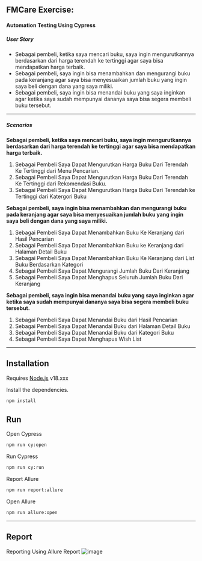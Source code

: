 ## FMCare Exercise:

#### Automation Testing Using Cypress

##### User Story
- Sebagai pembeli, ketika saya mencari buku, saya ingin mengurutkannya berdasarkan dari harga terendah ke tertinggi agar saya bisa mendapatkan harga terbaik.
- Sebagai pembeli, saya ingin bisa menambahkan dan mengurangi buku pada
keranjang agar saya bisa menyesuaikan jumlah buku yang ingin saya beli dengan dana yang saya miliki.
- Sebagai pembeli, saya ingin bisa menandai buku yang saya inginkan agar
ketika saya sudah mempunyai dananya saya bisa segera membeli buku tersebut.

------------


##### Scenarios
**Sebagai pembeli, ketika saya mencari buku, saya ingin mengurutkannya berdasarkan dari harga terendah ke tertinggi agar saya bisa mendapatkan harga terbaik.**
1. Sebagai Pembeli Saya Dapat Mengurutkan Harga Buku Dari Terendah Ke Tertinggi dari Menu Pencarian.
2. Sebagai Pembeli Saya Dapat Mengurutkan Harga Buku Dari Terendah Ke Tertinggi dari Rekomendasi Buku.
3. Sebagai Pembeli Saya Dapat Mengurutkan Harga Buku Dari Terendah ke Tertinggi dari Katergori Buku

**Sebagai pembeli, saya ingin bisa menambahkan dan mengurangi buku pada
keranjang agar saya bisa menyesuaikan jumlah buku yang ingin saya beli dengan
dana yang saya miliki.**
1. Sebagai Pembeli Saya Dapat Menambahkan Buku Ke Keranjang dari Hasil Pencarian
2. Sebagai Pembeli Saya Dapat Menambahkan Buku ke Keranjang dari Halaman Detail Buku
3. Sebagai Pembeli Saya Dapat Menambahkan Buku Ke Keranjang dari List Buku Berdasarkan Kategori
4. Sebagai Pembeli Saya Dapat Mengurangi Jumlah Buku Dari Keranjang
5. Sebagai Pembeli Saya Dapat Menghapus Seluruh Jumlah Buku Dari Keranjang

**Sebagai pembeli, saya ingin bisa menandai buku yang saya inginkan agar
ketika saya sudah mempunyai dananya saya bisa segera membeli buku tersebut.**
1. Sebagai Pembeli Saya Dapat Menandai Buku dari Hasil Pencarian
2. Sebagai Pembeli Saya Dapat Menandai Buku dari Halaman Detail Buku
3. Sebagai Pembeli Saya Dapat Menandai Buku dari Kategori Buku
4. Sebagai Pembeli Saya Dapat Menghapus Wish List

------------

## Installation

Requires [Node.js](https://nodejs.org/) v18.xxx

Install the dependencies.

```sh
npm install
```
## Run

Open Cypress

```sh
npm run cy:open
```
Run Cypress

```sh
npm run cy:run
```
Report Allure

```sh
npm run report:allure
```
Open Allure

```sh
npm run allure:open
```

------------
## Report
Reporting Using Allure Report
![image](https://github.com/An-Ra/FMCare/assets/29125099/629146d1-1b13-4bb2-9677-79a51a19019b)



